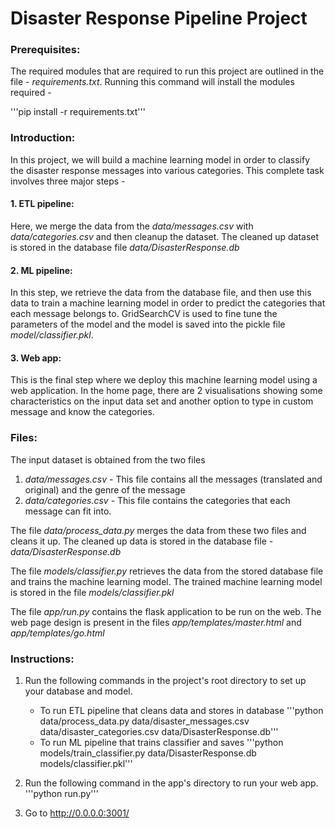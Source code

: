 # Disaster Response Pipeline Project

### Prerequisites:
The required modules that are required to run this project are outlined in the file - *requirements.txt*. Running this command will install the modules required - 

'''pip install -r requirements.txt''' 

### Introduction:
In this project, we will build a machine learning model in order to classify the disaster response messages into various categories. This complete task involves three major steps - 

#### 1. ETL pipeline:
 Here, we merge the data from the *data/messages.csv* with *data/categories.csv* and then cleanup the dataset. The cleaned up dataset is stored in the database file *data/DisasterResponse.db*

#### 2. ML pipeline:
In this step, we retrieve the data from the database file, and then use this data to train a machine learning model in order to predict the categories that each message belongs to. GridSearchCV is used to fine tune the parameters of the model and the model is saved into the pickle file *model/classifier.pkl*.

#### 3. Web app:
This is the final step where we deploy this machine learning model using a web application. In the home page, there are 2 visualisations showing some characteristics on the input data set and another option to type in custom message and know the categories.

### Files:

The input dataset is obtained from the two files 
1. *data/messages.csv* - This file contains all the messages (translated and original) and the genre of the message 
2. *data/categories.csv* - This file contains the categories that each message can fit into.

The file *data/process_data.py* merges the data from these two files and cleans it up. The cleaned up data is stored in the database file - *data/DisasterResponse.db*

The file *models/classifier.py* retrieves the data from the stored database file and trains the machine learning model. The trained machine learning model is stored in the file *models/classifier.pkl*

The file *app/run.py* contains the flask application to be run on the web. The web page design is present in the files *app/templates/master.html* and *app/templates/go.html*
### Instructions:
1. Run the following commands in the project's root directory to set up your database and model.

    - To run ETL pipeline that cleans data and stores in database
        '''python data/process_data.py data/disaster_messages.csv data/disaster_categories.csv data/DisasterResponse.db'''
    - To run ML pipeline that trains classifier and saves
        '''python models/train_classifier.py data/DisasterResponse.db models/classifier.pkl'''

2. Run the following command in the app's directory to run your web app.
    '''python run.py'''

3. Go to http://0.0.0.0:3001/

